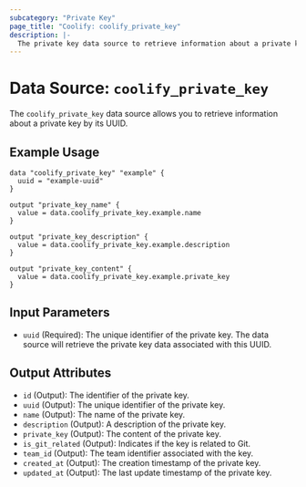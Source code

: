 ```yaml
---
subcategory: "Private Key"
page_title: "Coolify: coolify_private_key"
description: |-
  The private key data source to retrieve information about a private key on Coolify.
---
```


# Data Source: `coolify_private_key`

The `coolify_private_key` data source allows you to retrieve information about a private key by its UUID.

## Example Usage

```hcl
data "coolify_private_key" "example" {
  uuid = "example-uuid"
}

output "private_key_name" {
  value = data.coolify_private_key.example.name
}

output "private_key_description" {
  value = data.coolify_private_key.example.description
}

output "private_key_content" {
  value = data.coolify_private_key.example.private_key
}
```

## Input Parameters

- `uuid` (Required): The unique identifier of the private key. The data source will retrieve the private key data associated with this UUID.

## Output Attributes

- `id` (Output): The identifier of the private key.
- `uuid` (Output): The unique identifier of the private key.
- `name` (Output): The name of the private key.
- `description` (Output): A description of the private key.
- `private_key` (Output): The content of the private key.
- `is_git_related` (Output): Indicates if the key is related to Git.
- `team_id` (Output): The team identifier associated with the key.
- `created_at` (Output): The creation timestamp of the private key.
- `updated_at` (Output): The last update timestamp of the private key.
```
